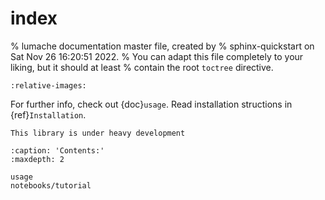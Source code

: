 # index

% lumache documentation master file, created by % sphinx-quickstart on Sat Nov 26 16:20:51 2022. % You can adapt this file completely to your liking, but it should at least % contain the root `toctree` directive.

```
:relative-images:
```

For further info, check out {doc}`usage`. Read installation structions in {ref}`Installation`.

```
This library is under heavy development
```

```
:caption: 'Contents:'
:maxdepth: 2

usage
notebooks/tutorial
```
